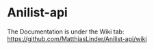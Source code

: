 # Anilist-api

The Documentation is under the Wiki tab:
https://github.com/MatthiasLinder/Anilist-api/wiki
